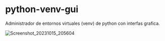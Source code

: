 # python-venv-gui
Administrador de entornos virtuales (venv) de python con interfas grafica.

![Screenshot_20231015_205604](https://github.com/krafairus/python-venv-gui/assets/64279814/8a32502f-2e7e-481d-8579-a0779d0ff9b3)
